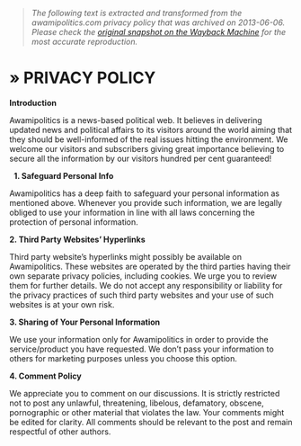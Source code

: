 > *The following text is extracted and transformed from the awamipolitics.com privacy policy that was archived on 2013-06-06. Please check the [original snapshot on the Wayback Machine](https://web.archive.org/web/20130606000539id_/http%3A//www.awamipolitics.com/privacy-policy) for the most accurate reproduction.*

# » PRIVACY POLICY

**Introduction**

Awamipolitics is a news-based political web. It believes in delivering updated news and political affairs to its visitors around the world aiming that they should be well-informed of the real issues hitting the environment. We welcome our visitors and subscribers giving great importance believing to secure all the information by our visitors hundred per cent guaranteed!

  **1\. Safeguard Personal Info**

Awamipolitics has a deep faith to safeguard your personal information as mentioned above. Whenever you provide such information, we are legally obliged to use your information in line with all laws concerning the protection of personal information.

**2\. Third Party Websites’ Hyperlinks**

Third party website’s hyperlinks might possibly be available on Awamipolitics. These websites are operated by the third parties having their own separate privacy policies, including cookies. We urge you to review them for further details. We do not accept any responsibility or liability for the privacy practices of such third party websites and your use of such websites is at your own risk.

**3\. Sharing of Your Personal Information**

We use your information only for Awamipolitics in order to provide the service/product you have requested. We don’t pass your information to others for marketing purposes unless you choose this option.

**4\. Comment Policy**

We appreciate you to comment on our discussions. It is strictly restricted not to post any unlawful, threatening, libelous, defamatory, obscene, pornographic or other material that violates the law. Your comments might be edited for clarity. All comments should be relevant to the post and remain respectful of other authors.
